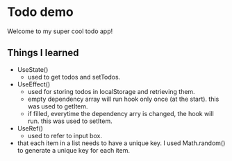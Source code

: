 # Todo demo

Welcome to my super cool todo app!

## Things I learned

- UseState()
  - used to get todos and setTodos.
- UseEffect()
  - used for storing todos in localStorage and retrieving them.
  - empty dependency array will run hook only once (at the start). this was used to getItem.
  - if filled, everytime the dependency arry is changed, the hook will run. this was used to setItem.
- UseRef()
  - used to refer to input box.
- that each item in a list needs to have a unique key. I used Math.random() to generate a unique key for each item.

